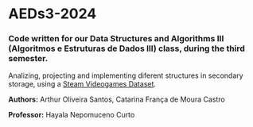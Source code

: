 # AEDs3-2024
### Code written for our Data Structures and Algorithms III (Algoritmos e Estruturas de Dados III) class, during the third semester.

Analizing, projecting and implementing diferent structures in secondary storage, using a [Steam Videogames Dataset](https://www.kaggle.com/datasets/fronkongames/steam-games-dataset/data?select=games.csv).

**Authors:** Arthur Oliveira Santos, Catarina França de Moura Castro

**Professor:** Hayala Nepomuceno Curto
 
 
